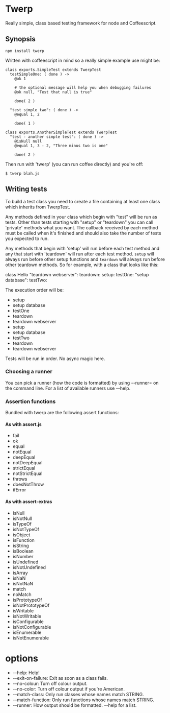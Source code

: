 # Twerp

Really simple, class based testing framework for node and
Coffeescript.

## Synopsis

    npm install twerp

Written with coffeescript in mind so a really simple example use might
be:

    class exports.SimpleTest extends TwerpTest
      testSimpleOne: ( done ) ->
        @ok 1

        # the optional message will help you when debugging failures
        @ok null, "Test that null is true"

        done( 2 )

      "test simple two": ( done ) ->
        @equal 1, 2

        done( 1 )

    class exports.AnotherSimpleTest extends TwerpTest
      "test - another simple test": ( done ) ->
        @isNull null
        @equal 1, 3 - 2, "Three minus two is one"

        done( 2 )

Then run with 'twerp' (you can run coffee directly) and you're off:

    $ twerp blah.js

## Writing tests

To build a test class you need to create a file containing at least
one class which inherits from TwerpTest.

Any methods defined in your class which begin with "test" will be run
as tests. Other than tests starting with "setup" or "teardown" you can
call 'private' methods what you want. The callback received by each
method must be called when it's finished and should also take the
number of tests you expected to run.

Any methods that begin with 'setup' will run before each test method
and any that start with 'teardown' will run after each test
method. `setup` will always run before other setup functions and
`teardown` will always run before other teardown methods. So for
example, with a class that looks like this:

class Hello
  "teardown webserver":
  teardown:
  setup:
  testOne:
  "setup database":
  testTwo:

The execution order will be:

 * setup
 * setup database
 * testOne
 * teardown
 * teardown webserver
 * setup
 * setup database
 * testTwo
 * teardown
 * teardown webserver

Tests will be run in order. No async magic here.

### Choosing a runner

You can pick a runner (how the code is formatted) by using --runner=
on the command line. For a list of available runners use --help.

### Assertion functions

Bundled with twerp are the following assert functions:

#### As with assert.js

 * fail
 * ok
 * equal
 * notEqual
 * deepEqual
 * notDeepEqual
 * strictEqual
 * notStrictEqual
 * throws
 * doesNotThrow
 * ifError

#### As with assert-extras

 * isNull
 * isNotNull
 * isTypeOf
 * isNotTypeOf
 * isObject
 * isFunction
 * isString
 * isBoolean
 * isNumber
 * isUndefined
 * isNotUndefined
 * isArray
 * isNaN
 * isNotNaN
 * match
 * noMatch
 * isPrototypeOf
 * isNotPrototypeOf
 * isWritable
 * isNotWritable
 * isConfigurable
 * isNotConfigurable
 * isEnumerable
 * isNotEnumerable

# options

 * --help: Help!
 * --exit-on-failure: Exit as soon as a class fails.
 * --no-colour: Turn off colour output.
 * --no-color: Turn off colour output if you're American.
 * --match-class: Only run classes whose names match STRING.
 * --match-function: Only run functions whose names match STRING.
 * --runner: How output should be formatted. --help for a list.

